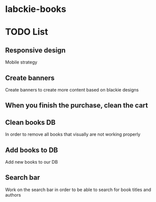 # labckie-books

# TODO List

## Responsive design

Mobile strategy
## Create banners

Create banners to create more content based on blackie designs

## When you finish the purchase, clean the cart

## Clean books DB

In order to remove all books that visually are not working properly

## Add books to DB

Add new books to our DB

## Search bar

Work on the search bar in order to be able to search for book titles and authors
